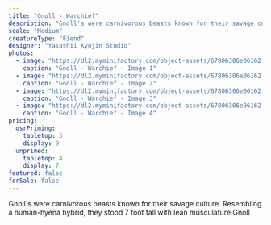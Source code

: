 ```yaml
---
title: "Gnoll - Warchief"
description: "Gnoll's were carnivorous beasts known for their savage culture. Resembling a human-hyena hybrid, they stood 7 foot tall with lean musculature Gnoll"
scale: "Medium"
creatureType: "Fiend"
designer: "Yasashii Kyojin Studio"
photos:
  - image: "https://dl2.myminifactory.com/object-assets/67806306e06162.97114714/images/720X720-Gnoll_BOSS_PS.jpg"
    caption: "Gnoll - Warchief - Image 1"
  - image: "https://dl2.myminifactory.com/object-assets/67806306e06162.97114714/images/720X720-Gnoll_BOSS_C.jpg"
    caption: "Gnoll - Warchief - Image 2"
  - image: "https://dl2.myminifactory.com/object-assets/67806306e06162.97114714/images/720X720-Gnoll_BOSS_SCALE.jpg"
    caption: "Gnoll - Warchief - Image 3"
  - image: "https://dl2.myminifactory.com/object-assets/67806306e06162.97114714/images/720X720-Gnoll_BOSS_B.jpg"
    caption: "Gnoll - Warchief - Image 4"
pricing:
  osrPriming:
    tabletop: 5
    display: 9
  unprimed:
    tabletop: 4
    display: 7
featured: false
forSale: false
---
```


Gnoll's were carnivorous beasts known for their savage culture. Resembling a human-hyena hybrid, they stood 7 foot tall with lean musculature Gnoll